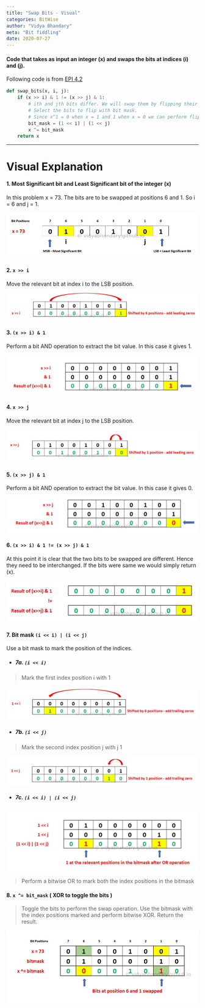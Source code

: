 ```yaml
---
title: "Swap Bits - Visual"
categories: BitWise
author: "Vidya Bhandary"
meta: "Bit fiddling"
date: 2020-07-27
---
```


#### Code that takes as input an integer (x) and swaps the bits at indices (i) and (j).

Following code is from [EPI 4.2](https://github.com/adnanaziz/EPIJudge/blob/master/epi_judge_python_solutions/swap_bits.py)
```python
def swap_bits(x, i, j):
    if (x >> i) & 1 != (x >> j) & 1:
        # ith and jth bits differ. We will swap them by flipping their values
        # Select the bits to flip with bit mask. 
        # Since x^1 = 0 when x = 1 and 1 when x = 0 we can perform flip XOR
        bit_mask = (1 << i) | (1 << j)
        x ^= bit_mask
    return x
```
----
# Visual Explanation

#### 1. Most Significant bit and Least Significant bit of the integer (x)
In this problem x = 73. The bits are to be swapped at positions 6 and 1. So i = 6 and j = 1.

![](https://raw.githubusercontent.com/vidyabhandary/blog/master/images/MSB_LSB.JPG)

#### 2. ```x >> i```
Move the relevant bit at index i to the LSB position.

![](https://raw.githubusercontent.com/vidyabhandary/blog/master/images/RShift_i.JPG)

#### 3. ```(x >> i) & 1```
Perform a bit AND operation to extract the bit value. In this case it gives 1.

![](https://raw.githubusercontent.com/vidyabhandary/blog/master/images/RShift_i_and_1.JPG)

#### 4. ```x >> j```
Move the relevant bit at index j to the LSB position.

![](https://raw.githubusercontent.com/vidyabhandary/blog/master/images/RShift_j.JPG)


#### 5. ```(x >> j) & 1```
Perform a bit AND operation to extract the bit value. In this case it gives 0.

![](https://raw.githubusercontent.com/vidyabhandary/blog/master/images/RShift_j_and_1.JPG)

#### 6. ```(x >> i) & 1 != (x >> j) & 1```

At this point it is clear that the two bits to be swapped are different. Hence they need to be interchanged. If the bits were same we would simply return (x).

![](https://raw.githubusercontent.com/vidyabhandary/blog/master/images/NotEqual.JPG)

#### 7. Bit mask ```(i << i) | (i << j)``` 
Use a bit mask to mark the position of the indices.

- ##### 7a. ```(i << i)```  

> Mark the first index position i with 1  

![](https://raw.githubusercontent.com/vidyabhandary/blog/master/images/LShift_i.JPG)

- ##### 7b. ```(i << j)``` 

> Mark the second index position j with j 1

![](https://raw.githubusercontent.com/vidyabhandary/blog/master/images/LShift_j.JPG)

- ##### 7c. ```(i << i) | (i << j)``` 

![](https://raw.githubusercontent.com/vidyabhandary/blog/master/images/LShift_i_and_j_OR.JPG)

> Perform a bitwise OR to mark both the index positions in the bitmask

#### 8. ```x ^= bit_mask``` ( XOR to toggle the bits )

> Toggle the bits to perform the swap operation. Use the bitmask with the index positions marked and perform bitwise XOR. Return the result.

![](https://raw.githubusercontent.com/vidyabhandary/blog/master/images/Final_BitMask_Swap.JPG)
